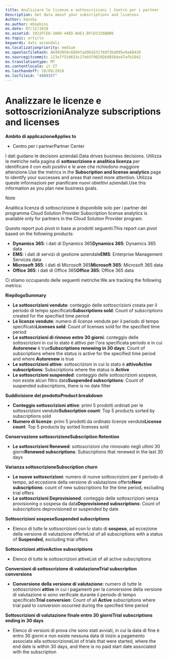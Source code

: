 ```yaml
---
title: Analizzare le licenze e sottoscrizioni | Centro per i partner
Description: Get data about your subscriptions and licenses.
Author: Xansky
ms.author: mhopkins
ms.date: 07/12/2018
ms.assetid: 1922FCE8-3A89-44ED-B4E1-BFCD2326BB06
ms.topic: article
keywords: dati aziendali
ms.localizationpriority: medium
ms.openlocfilehash: 86493059c6894fad96163178df3bd095e9a88420
ms.sourcegitcommit: 123a7f53d633c27eb5f982926d856de47afb1042
ms.translationtype: MT
ms.contentlocale: it-IT
ms.lasthandoff: 10/09/2018
ms.locfileid: "4489357"
---
```

# <a name="analyze-subscriptions-and-licenses"></a><span data-ttu-id="ec4e3-103">Analizzare le licenze e sottoscrizioni</span><span class="sxs-lookup"><span data-stu-id="ec4e3-103">Analyze subscriptions and licenses</span></span> 

**<span data-ttu-id="ec4e3-104">Ambito di applicazione</span><span class="sxs-lookup"><span data-stu-id="ec4e3-104">Applies to</span></span>**

- <span data-ttu-id="ec4e3-105">Centro per i partner</span><span class="sxs-lookup"><span data-stu-id="ec4e3-105">Partner Center</span></span>

<span data-ttu-id="ec4e3-106">I dati guidano le decisioni aziendali.</span><span class="sxs-lookup"><span data-stu-id="ec4e3-106">Data drives business decisions.</span></span> <span data-ttu-id="ec4e3-107">Utilizza le metriche nella pagina di **sottoscrizione e analitica licenza** per identificare il con esiti positivi e le aree che richiedono maggiore attenzione.</span><span class="sxs-lookup"><span data-stu-id="ec4e3-107">Use the metrics in the **Subscription and license analytics** page to identify your successes and areas that need more attention.</span></span> <span data-ttu-id="ec4e3-108">Utilizza queste informazioni per pianificare nuovi obiettivi aziendali.</span><span class="sxs-lookup"><span data-stu-id="ec4e3-108">Use this information as you plan new business goals.</span></span>

> [!NOTE]
> <span data-ttu-id="ec4e3-109">Analitica licenza di sottoscrizione è disponibile solo per i partner del programma Cloud Solution Provider.</span><span class="sxs-lookup"><span data-stu-id="ec4e3-109">Subscription license analytics is available only for partners in the Cloud Solution Provider program.</span></span>


<span data-ttu-id="ec4e3-110">Questo report può pivot in base ai prodotti seguenti:</span><span class="sxs-lookup"><span data-stu-id="ec4e3-110">This report can pivot based on the following products:</span></span>

 - <span data-ttu-id="ec4e3-111">**Dynamics 365**: i dati di Dynamics 365</span><span class="sxs-lookup"><span data-stu-id="ec4e3-111">**Dynamics 365**: Dynamics 365 data</span></span>  
 - <span data-ttu-id="ec4e3-112">**EMS**: i dati di servizi di gestione aziendale</span><span class="sxs-lookup"><span data-stu-id="ec4e3-112">**EMS**: Enterprise Management Services data</span></span>  
 - <span data-ttu-id="ec4e3-113">**Microsoft 365**: i dati di Microsoft 365</span><span class="sxs-lookup"><span data-stu-id="ec4e3-113">**Microsoft 365**: Microsoft 365 data</span></span>  
 - <span data-ttu-id="ec4e3-114">**Office 365**: i dati di Office 365</span><span class="sxs-lookup"><span data-stu-id="ec4e3-114">**Office 365**: Office 365 data</span></span>  


<span data-ttu-id="ec4e3-115">Ci stiamo occupando delle seguenti metriche:</span><span class="sxs-lookup"><span data-stu-id="ec4e3-115">We are tracking the following metrics:</span></span>

**<span data-ttu-id="ec4e3-116">Riepilogo</span><span class="sxs-lookup"><span data-stu-id="ec4e3-116">Summary</span></span>**  
 - <span data-ttu-id="ec4e3-117">**Le sottoscrizioni venduto**: conteggio delle sottoscrizioni creata per il periodo di tempo specificato</span><span class="sxs-lookup"><span data-stu-id="ec4e3-117">**Subscriptions sold**: Count of subscriptions created for the specified time period</span></span>  
 - <span data-ttu-id="ec4e3-118">**Le licenze vendute**: numero di licenze vendute per il periodo di tempo specificato</span><span class="sxs-lookup"><span data-stu-id="ec4e3-118">**Licenses sold**: Count of licenses sold for the specified time period</span></span>   
 - <span data-ttu-id="ec4e3-119">**Le sottoscrizioni di rinnovo entro 30 giorni**: conteggio delle sottoscrizioni in cui lo stato è attivo per l'ora specificata periodo e in cui **Autorenew** è true</span><span class="sxs-lookup"><span data-stu-id="ec4e3-119">**Subscriptions renewing in 30 days**: Count of subscriptions where the status is active for the specified time period and where **Autorenew** is true</span></span>
 - <span data-ttu-id="ec4e3-120">**Le sottoscrizioni attive**: sottoscrizioni in cui lo stato è **attivo**</span><span class="sxs-lookup"><span data-stu-id="ec4e3-120">**Active subscriptions**: Subscriptions where the status is **Active**</span></span>  
 - <span data-ttu-id="ec4e3-121">**Le sottoscrizioni suspended**: conteggio delle sottoscrizioni sospese, non esiste alcun filtro data</span><span class="sxs-lookup"><span data-stu-id="ec4e3-121">**Suspended subscriptions**: Count of suspended subscriptions, there is no date filter</span></span>  

**<span data-ttu-id="ec4e3-122">Suddivisione del prodotto</span><span class="sxs-lookup"><span data-stu-id="ec4e3-122">Product breakdown</span></span>**  
 - <span data-ttu-id="ec4e3-123">**Conteggio sottoscrizioni attive**: primi 5 prodotti ordinati per le sottoscrizioni vendute</span><span class="sxs-lookup"><span data-stu-id="ec4e3-123">**Subscription count**: Top 5 products sorted by subscriptions sold</span></span>  
 - <span data-ttu-id="ec4e3-124">**Numero di licenze**: primi 5 prodotti da ordinato licenze vendute</span><span class="sxs-lookup"><span data-stu-id="ec4e3-124">**License count**: Top 5 products by sorted licenses sold</span></span>

**<span data-ttu-id="ec4e3-125">Conservazione sottoscrizione</span><span class="sxs-lookup"><span data-stu-id="ec4e3-125">Subscription Retention</span></span>**
 - <span data-ttu-id="ec4e3-126">**Le sottoscrizioni Renewed**: sottoscrizioni che rinnovato negli ultimi 30 giorni</span><span class="sxs-lookup"><span data-stu-id="ec4e3-126">**Renewed subscriptions**: Subscriptions that renewed in the last 30 days</span></span>  

**<span data-ttu-id="ec4e3-127">Varianza sottoscrizione</span><span class="sxs-lookup"><span data-stu-id="ec4e3-127">Subscription churn</span></span>**  
 - <span data-ttu-id="ec4e3-128">**Le nuove sottoscrizioni**: numero di nuove sottoscrizioni per il periodo di tempo, ad eccezione della versione di valutazione offerte</span><span class="sxs-lookup"><span data-stu-id="ec4e3-128">**New subscriptions**: count of new subscriptions for the time period, excluding trial offers</span></span>  
 - <span data-ttu-id="ec4e3-129">**Le sottoscrizioni Deprovisioned**: conteggio delle sottoscrizioni senza provisioning o sospesa da data</span><span class="sxs-lookup"><span data-stu-id="ec4e3-129">**Deprovisioned subscriptions**: Count of subscriptions deprovisioned or suspended by date</span></span>  

**<span data-ttu-id="ec4e3-130">Sottoscrizioni sospese</span><span class="sxs-lookup"><span data-stu-id="ec4e3-130">Suspended subscriptions</span></span>**  
 - <span data-ttu-id="ec4e3-131">Elenco di tutte le sottoscrizioni con lo stato di **sospeso**, ad eccezione della versione di valutazione offerte</span><span class="sxs-lookup"><span data-stu-id="ec4e3-131">List of all subscriptions with a status of **Suspended**, excluding trial offers</span></span>  
  
**<span data-ttu-id="ec4e3-132">Sottoscrizioni attive</span><span class="sxs-lookup"><span data-stu-id="ec4e3-132">Active subscriptions</span></span>**
 - <span data-ttu-id="ec4e3-133">Elenco di tutte le sottoscrizioni attive</span><span class="sxs-lookup"><span data-stu-id="ec4e3-133">List of all active subscriptions</span></span>  

**<span data-ttu-id="ec4e3-134">Conversioni di sottoscrizione di valutazione</span><span class="sxs-lookup"><span data-stu-id="ec4e3-134">Trial subscription conversions</span></span>**  
 - <span data-ttu-id="ec4e3-135">**Conversione della versione di valutazione**: numero di tutte le sottoscrizioni **attive** in cui i pagamenti per la conversione della versione di valutazione si sono verificate durante il periodo di tempo specificato</span><span class="sxs-lookup"><span data-stu-id="ec4e3-135">**Trial conversion**: Count of all **Active** subscriptions where trial paid to conversion occurred during the specified time period</span></span>  

**<span data-ttu-id="ec4e3-136">Sottoscrizioni di valutazione finale entro 30 giorni</span><span class="sxs-lookup"><span data-stu-id="ec4e3-136">Trial subscriptions ending in 30 days</span></span>**  
 - <span data-ttu-id="ec4e3-137">Elenco di versioni di prova che sono stati avviati, in cui la data di fine è entro 30 giorni e non esiste nessuna data di inizio a pagamento associata alla sottoscrizione</span><span class="sxs-lookup"><span data-stu-id="ec4e3-137">List of trials that were started, where the end date is within 30 days, and there is no paid start date associated with the subscription</span></span>  

  